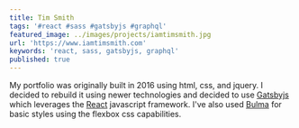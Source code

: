 ```yaml
---
title: Tim Smith
tags: '#react #sass #gatsbyjs #graphql'
featured_image: ../images/projects/iamtimsmith.jpg
url: 'https://www.iamtimsmith.com'
keywords: 'react, sass, gatsbyjs, graphql'
published: true
---
```


My portfolio was originally built in 2016 using html, css, and jquery. I decided to rebuild it using newer technologies and decided to use [Gatsbyjs](https://www.gatsbyjs.com) which leverages the [React](https://www.reactjs.org) javascript framework. I've also used [Bulma](https://www.bulma.io) for basic styles using the flexbox css capabilities.

